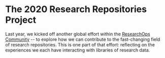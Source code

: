 # The 2020 Research Repositories Project 
Last year, we kicked off another global effort within the [ResearchOps Community](https://researchops.community/) -- to explore how we can contribute to the fast-changing field of research repositories. This is one part of that effort: reflecting on the experiences we each have interacting with libraries of research data. 
  
